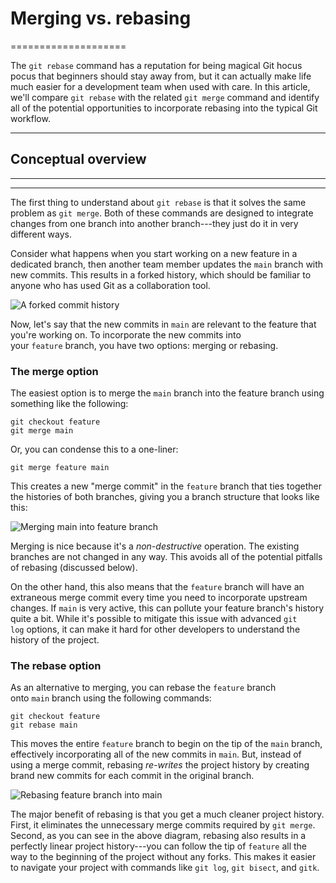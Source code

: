 # Merging vs. rebasing
====================

The `git rebase` command has a reputation for being magical Git hocus pocus that beginners should stay away from, but it can actually make life much easier for a development team when used with care. In this article, we'll compare `git rebase` with the related `git merge` command and identify all of the potential opportunities to incorporate rebasing into the typical Git workflow.

* * * * *

## Conceptual overview
-------------------

* * * * *

The first thing to understand about `git rebase` is that it solves the same problem as `git merge`. Both of these commands are designed to integrate changes from one branch into another branch---they just do it in very different ways.

Consider what happens when you start working on a new feature in a dedicated branch, then another team member updates the `main` branch with new commits. This results in a forked history, which should be familiar to anyone who has used Git as a collaboration tool.

![A forked commit history](https://wac-cdn.atlassian.com/dam/jcr:1523084b-d05a-4f5a-bd1a-01866ec09ca3/01%20A%20forked%20commit%20history.svg?cdnVersion=1746)

Now, let's say that the new commits in `main` are relevant to the feature that you're working on. To incorporate the new commits into your `feature` branch, you have two options: merging or rebasing.

### The merge option

The easiest option is to merge the `main` branch into the feature branch using something like the following:

```
git checkout feature
git merge main
```

Or, you can condense this to a one-liner:

```
git merge feature main
```

This creates a new "merge commit" in the `feature` branch that ties together the histories of both branches, giving you a branch structure that looks like this:

![Merging main into feature branch](https://wac-cdn.atlassian.com/dam/jcr:4639eeb8-e417-434a-a3f8-a972277fc66a/02%20Merging%20main%20into%20the%20feature%20branh.svg?cdnVersion=1746)

Merging is nice because it's a *non-destructive* operation. The existing branches are not changed in any way. This avoids all of the potential pitfalls of rebasing (discussed below).

On the other hand, this also means that the `feature` branch will have an extraneous merge commit every time you need to incorporate upstream changes. If `main` is very active, this can pollute your feature branch's history quite a bit. While it's possible to mitigate this issue with advanced `git log` options, it can make it hard for other developers to understand the history of the project.

### The rebase option

As an alternative to merging, you can rebase the `feature` branch onto `main` branch using the following commands:

```
git checkout feature
git rebase main
```

This moves the entire `feature` branch to begin on the tip of the `main` branch, effectively incorporating all of the new commits in `main`. But, instead of using a merge commit, rebasing *re-writes* the project history by creating brand new commits for each commit in the original branch.

![Rebasing feature branch into main](https://wac-cdn.atlassian.com/dam/jcr:3bafddf5-fd55-4320-9310-3d28f4fca3af/03%20Rebasing%20the%20feature%20branch%20into%20main.svg?cdnVersion=1746)

The major benefit of rebasing is that you get a much cleaner project history. First, it eliminates the unnecessary merge commits required by `git merge`. Second, as you can see in the above diagram, rebasing also results in a perfectly linear project history---you can follow the tip of `feature` all the way to the beginning of the project without any forks. This makes it easier to navigate your project with commands like `git log`, `git bisect`, and `gitk`.